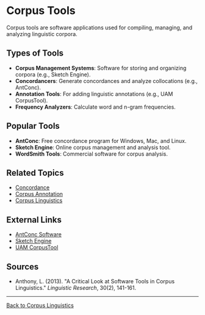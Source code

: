 # Corpus Tools

Corpus tools are software applications used for compiling, managing, and analyzing linguistic corpora.

## Types of Tools

- **Corpus Management Systems**: Software for storing and organizing corpora (e.g., Sketch Engine).
- **Concordancers**: Generate concordances and analyze collocations (e.g., AntConc).
- **Annotation Tools**: For adding linguistic annotations (e.g., UAM CorpusTool).
- **Frequency Analyzers**: Calculate word and n-gram frequencies.

## Popular Tools

- **AntConc**: Free concordance program for Windows, Mac, and Linux.
- **Sketch Engine**: Online corpus management and analysis tool.
- **WordSmith Tools**: Commercial software for corpus analysis.

## Related Topics

- [Concordance](Concordance.md)
- [Corpus Annotation](Corpus-Annotation.md)
- [Corpus Linguistics](Corpus-Linguistics.md)

## External Links

- [AntConc Software](https://www.laurenceanthony.net/software/antconc/)
- [Sketch Engine](https://www.sketchengine.eu/)
- [UAM CorpusTool](http://www.corpustool.com/)

## Sources

- Anthony, L. (2013). "A Critical Look at Software Tools in Corpus Linguistics." *Linguistic Research*, 30(2), 141-161.

---

[Back to Corpus Linguistics](README.md)
